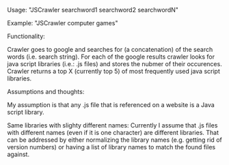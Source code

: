Usage: "JSCrawler searchword1 searchword2 searchwordN"

Example: "JSCrawler computer games"

Functionality:

Crawler goes to google and searches for (a concatenation) of the search words (i.e. search string).
For each of the google results crawler looks for java script libraries (i.e.: .js files) and stores the nubmer of their occurences.
Crawler returns a top X (currently top 5) of most frequently used java script libraries.

Assumptions and thoughts:

My assumption is that any .js file that is referenced on a website is a Java script library.

Same libraries with slighty different names: Currently I assume that .js files with different names (even if it is one character) are different libraries. That can be addressed by either normalizing the library names (e.g. getting rid of version numbers) or having a list of library names to match the found files against.

